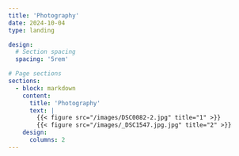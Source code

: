 ```yaml
---
title: 'Photography'
date: 2024-10-04
type: landing

design:
  # Section spacing
  spacing: '5rem'

# Page sections
sections:
  - block: markdown
    content:
      title: 'Photography'
      text: |
        {{< figure src="/images/DSC0082-2.jpg" title="1" >}}
        {{< figure src="/images/_DSC1547.jpg.jpg" title="2" >}}
    design:
      columns: 2          
---
```

